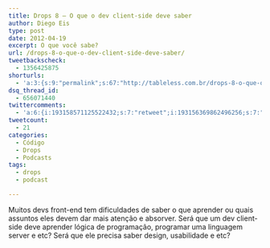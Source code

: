 ```yaml
---
title: Drops 8 – O que o dev client-side deve saber
author: Diego Eis
type: post
date: 2012-04-19
excerpt: O que você sabe?
url: /drops-8-o-que-o-dev-client-side-deve-saber/
tweetbackscheck:
  - 1356425875
shorturls:
  - 'a:3:{s:9:"permalink";s:67:"http://tableless.com.br/drops-8-o-que-o-dev-client-side-deve-saber/";s:7:"tinyurl";s:26:"http://tinyurl.com/dye8qsx";s:4:"isgd";s:19:"http://is.gd/JP1X76";}'
dsq_thread_id:
  - 656071440
twittercomments:
  - 'a:6:{i:193158571125522432;s:7:"retweet";i:193156369862496256;s:7:"retweet";i:193014074534141953;s:7:"retweet";i:193005721602895873;s:7:"retweet";i:192954347339005952;s:7:"retweet";i:192950487392321536;s:7:"retweet";}'
tweetcount:
  - 21
categories:
  - Código
  - Drops
  - Podcasts
tags:
  - drops
  - podcast

---
```

Muitos devs front-end tem dificuldades de saber o que aprender ou quais assuntos eles devem dar mais atenção e absorver. Será que um dev client-side deve aprender lógica de programação, programar uma linguagem server e etc? Será que ele precisa saber design, usabilidade e etc?